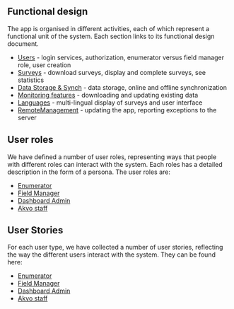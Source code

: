 ## Functional design
The app is organised in different activities, each of which represent a functional unit of the system. Each section links to its functional design document.
* [Users](functionalDesign/Users.md) - login services, authorization, enumerator versus field manager role, user creation
* [Surveys](functionalDesign/Surveys.md) - download surveys, display and complete surveys, see statistics
* [Data Storage & Synch](functionalDesign/DataSync.md) - data storage, online and offline synchronization
* [Monitoring features](functionalDesign/MonitoringFeatures.md) - downloading and updating existing data
* [Languages](functionalDesign/Languages.md) - multi-lingual display of surveys and user interface
* [RemoteManagement](functionalDesign/RemoteManagement.md) - updating the app, reporting exceptions to the server

## User roles
We have defined a number of user roles, representing ways that people with different roles can interact with the system. Each roles has a detailed description in the form of a persona. The user roles are:
* [Enumerator](userRoles/Enumerator.md)
* [Field Manager](userRoles/FieldManager.md)
* [Dashboard Admin](userRoles/DashboardAdmin.md)
* [Akvo staff](userRoles/AkvoStaff.md)

## User Stories
For each user type, we have collected a number of user stories, reflecting the way the different users interact with the system. They can be found here:
* [Enumerator](userStories/Enumerator.md)
* [Field Manager](userStories/FieldManager.md)
* [Dashboard Admin](userStories/DashboardAdmin.md)
* [Akvo staff](userStories/AkvoStaff.md)

